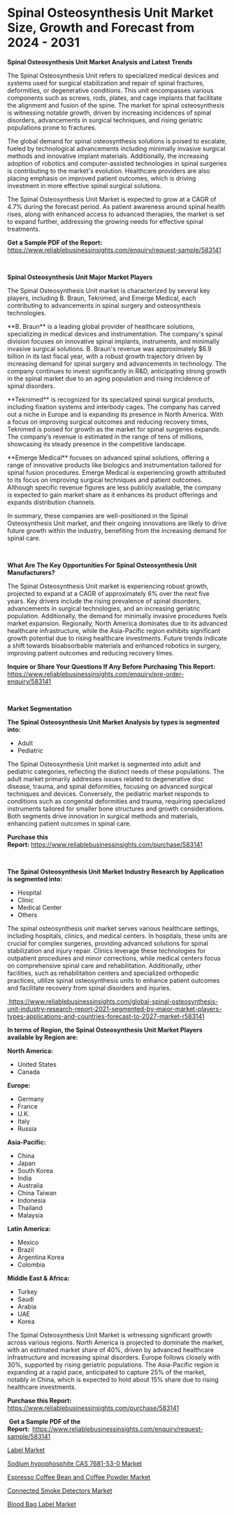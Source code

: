 <p><h1>Spinal Osteosynthesis Unit Market Size, Growth and Forecast from 2024 - 2031</h1></p><p><strong>Spinal Osteosynthesis Unit Market Analysis and Latest Trends</strong></p>
<p><p>The Spinal Osteosynthesis Unit refers to specialized medical devices and systems used for surgical stabilization and repair of spinal fractures, deformities, or degenerative conditions. This unit encompasses various components such as screws, rods, plates, and cage implants that facilitate the alignment and fusion of the spine. The market for spinal osteosynthesis is witnessing notable growth, driven by increasing incidences of spinal disorders, advancements in surgical techniques, and rising geriatric populations prone to fractures.</p><p>The global demand for spinal osteosynthesis solutions is poised to escalate, fueled by technological advancements including minimally invasive surgical methods and innovative implant materials. Additionally, the increasing adoption of robotics and computer-assisted technologies in spinal surgeries is contributing to the market's evolution. Healthcare providers are also placing emphasis on improved patient outcomes, which is driving investment in more effective spinal surgical solutions.</p><p>The Spinal Osteosynthesis Unit Market is expected to grow at a CAGR of 4.7% during the forecast period. As patient awareness around spinal health rises, along with enhanced access to advanced therapies, the market is set to expand further, addressing the growing needs for effective spinal treatments.</p></p>
<p><strong>Get a Sample PDF of the Report:&nbsp;</strong> <a href="https://www.reliablebusinessinsights.com/enquiry/request-sample/583141?utm_campaign=39&utm_medium=2&utm_source=Github&utm_content=ia&utm_term=28092024&utm_id=spinal-osteosynthesis-unit">https://www.reliablebusinessinsights.com/enquiry/request-sample/583141</a></p>
<p>&nbsp;</p>
<p><strong>Spinal Osteosynthesis Unit Major Market Players</strong></p>
<p><p>The Spinal Osteosynthesis Unit market is characterized by several key players, including B. Braun, Teknimed, and Emerge Medical, each contributing to advancements in spinal surgery and osteosynthesis technologies.</p><p>**B. Braun** is a leading global provider of healthcare solutions, specializing in medical devices and instrumentation. The company's spinal division focuses on innovative spinal implants, instruments, and minimally invasive surgical solutions. B. Braun's revenue was approximately $6.9 billion in its last fiscal year, with a robust growth trajectory driven by increasing demand for spinal surgery and advancements in technology. The company continues to invest significantly in R&D, anticipating strong growth in the spinal market due to an aging population and rising incidence of spinal disorders.</p><p>**Teknimed** is recognized for its specialized spinal surgical products, including fixation systems and interbody cages. The company has carved out a niche in Europe and is expanding its presence in North America. With a focus on improving surgical outcomes and reducing recovery times, Teknimed is poised for growth as the market for spinal surgeries expands. The company’s revenue is estimated in the range of tens of millions, showcasing its steady presence in the competitive landscape.</p><p>**Emerge Medical** focuses on advanced spinal solutions, offering a range of innovative products like biologics and instrumentation tailored for spinal fusion procedures. Emerge Medical is experiencing growth attributed to its focus on improving surgical techniques and patient outcomes. Although specific revenue figures are less publicly available, the company is expected to gain market share as it enhances its product offerings and expands distribution channels.</p><p>In summary, these companies are well-positioned in the Spinal Osteosynthesis Unit market, and their ongoing innovations are likely to drive future growth within the industry, benefiting from the increasing demand for spinal care.</p></p>
<p>&nbsp;</p>
<p><strong>What Are The Key Opportunities For Spinal Osteosynthesis Unit Manufacturers?</strong></p>
<p><p>The Spinal Osteosynthesis Unit market is experiencing robust growth, projected to expand at a CAGR of approximately 6% over the next five years. Key drivers include the rising prevalence of spinal disorders, advancements in surgical technologies, and an increasing geriatric population. Additionally, the demand for minimally invasive procedures fuels market expansion. Regionally, North America dominates due to its advanced healthcare infrastructure, while the Asia-Pacific region exhibits significant growth potential due to rising healthcare investments. Future trends indicate a shift towards bioabsorbable materials and enhanced robotics in surgery, improving patient outcomes and reducing recovery times.</p></p>
<p><strong>Inquire or Share Your Questions If Any Before Purchasing This Report:</strong> <a href="https://www.reliablebusinessinsights.com/enquiry/pre-order-enquiry/583141?utm_campaign=39&utm_medium=2&utm_source=Github&utm_content=ia&utm_term=28092024&utm_id=spinal-osteosynthesis-unit">https://www.reliablebusinessinsights.com/enquiry/pre-order-enquiry/583141</a></p>
<p>&nbsp;</p>
<p><strong>Market Segmentation</strong></p>
<p><strong>The Spinal Osteosynthesis Unit Market Analysis by types is segmented into:</strong></p>
<p><ul><li>Adult</li><li>Pediatric</li></ul></p>
<p><p>The Spinal Osteosynthesis Unit market is segmented into adult and pediatric categories, reflecting the distinct needs of these populations. The adult market primarily addresses issues related to degenerative disc disease, trauma, and spinal deformities, focusing on advanced surgical techniques and devices. Conversely, the pediatric market responds to conditions such as congenital deformities and trauma, requiring specialized instruments tailored for smaller bone structures and growth considerations. Both segments drive innovation in surgical methods and materials, enhancing patient outcomes in spinal care.</p></p>
<p><strong>Purchase this Report:&nbsp;</strong><a href="https://www.reliablebusinessinsights.com/purchase/583141?utm_campaign=39&utm_medium=2&utm_source=Github&utm_content=ia&utm_term=28092024&utm_id=spinal-osteosynthesis-unit">https://www.reliablebusinessinsights.com/purchase/583141</a></p>
<p>&nbsp;</p>
<p><strong>The Spinal Osteosynthesis Unit Market Industry Research by Application is segmented into:</strong></p>
<p><ul><li>Hospital</li><li>Clinic</li><li>Medical Center</li><li>Others</li></ul></p>
<p><p>The spinal osteosynthesis unit market serves various healthcare settings, including hospitals, clinics, and medical centers. In hospitals, these units are crucial for complex surgeries, providing advanced solutions for spinal stabilization and injury repair. Clinics leverage these technologies for outpatient procedures and minor corrections, while medical centers focus on comprehensive spinal care and rehabilitation. Additionally, other facilities, such as rehabilitation centers and specialized orthopedic practices, utilize spinal osteosynthesis units to enhance patient outcomes and facilitate recovery from spinal disorders and injuries.</p></p>
<p><a href="https://www.reliablebusinessinsights.com/global-spinal-osteosynthesis-unit-industry-research-report-2021-segmented-by-major-market-players-types-applications-and-countries-forecast-to-2027-market-r583141?utm_campaign=39&utm_medium=2&utm_source=Github&utm_content=ia&utm_term=28092024&utm_id=spinal-osteosynthesis-unit">&nbsp;https://www.reliablebusinessinsights.com/global-spinal-osteosynthesis-unit-industry-research-report-2021-segmented-by-major-market-players-types-applications-and-countries-forecast-to-2027-market-r583141</a></p>
<p><strong>In terms of Region, the Spinal Osteosynthesis Unit Market Players available by Region are:</strong></p>
<p>
    <p> <strong> North America: </strong>
        <ul>
            <li>United States</li>
            <li>Canada</li>
        </ul>
        </p> 
    <p> <strong> Europe: </strong>
        <ul>
            <li>Germany</li>
            <li>France</li>
            <li>U.K.</li>
            <li>Italy</li>
            <li>Russia</li>
        </ul>
        </p> 
    <p> <strong> Asia-Pacific: </strong>
        <ul>
            <li>China</li>
            <li>Japan</li>
            <li>South Korea</li>
            <li>India</li>
            <li>Australia</li>
            <li>China Taiwan</li>
            <li>Indonesia</li>
            <li>Thailand</li>
            <li>Malaysia</li>
        </ul>
        </p> 
    <p> <strong> Latin America: </strong>
        <ul>
            <li>Mexico</li>
            <li>Brazil</li>
            <li>Argentina Korea</li>
            <li>Colombia</li>
        </ul>
        </p> 
    <p> <strong> Middle East & Africa: </strong>
        <ul>
            <li>Turkey</li>
            <li>Saudi</li>
            <li>Arabia</li>
            <li>UAE</li>
            <li>Korea</li>
        </ul>
    </p>
    </p>
<p><p>The Spinal Osteosynthesis Unit Market is witnessing significant growth across various regions. North America is projected to dominate the market, with an estimated market share of 40%, driven by advanced healthcare infrastructure and increasing spinal disorders. Europe follows closely with 30%, supported by rising geriatric populations. The Asia-Pacific region is expanding at a rapid pace, anticipated to capture 25% of the market, notably in China, which is expected to hold about 15% share due to rising healthcare investments.</p></p>
<p><strong>Purchase this Report: </strong><a href="https://www.reliablebusinessinsights.com/purchase/583141?utm_campaign=39&utm_medium=2&utm_source=Github&utm_content=ia&utm_term=28092024&utm_id=spinal-osteosynthesis-unit">https://www.reliablebusinessinsights.com/purchase/583141</a></p>
<p>&nbsp;<strong>Get a Sample PDF of the Report:&nbsp;&nbsp;</strong><a href="https://www.reliablebusinessinsights.com/enquiry/request-sample/583141?utm_campaign=39&utm_medium=2&utm_source=Github&utm_content=ia&utm_term=28092024&utm_id=spinal-osteosynthesis-unit">https://www.reliablebusinessinsights.com/enquiry/request-sample/583141</a></p>
<p><strong></strong></p>
<p><p><a href="https://www.linkedin.com/pulse/global-label-market-trends-insights-growth-opportunities-challenges-nqinf?utm_campaign=39&utm_medium=2&utm_source=Github&utm_content=ia&utm_term=28092024&utm_id=spinal-osteosynthesis-unit">Label Market</a></p><p><a href="https://github.com/DenisePatterson586/Market-Research-Report-List-1/blob/main/sodium-hypophosphite-cas-7681-53-0-market.md?utm_campaign=39&utm_medium=2&utm_source=Github&utm_content=ia&utm_term=28092024&utm_id=spinal-osteosynthesis-unit">Sodium hypophosphite CAS 7681-53-0 Market</a></p><p><a href="https://issuu.com/reportprime-2/docs/espresso-coffee-bean-and-coffee-pow_ee879f69ed988f?utm_campaign=39&utm_medium=2&utm_source=Github&utm_content=ia&utm_term=28092024&utm_id=spinal-osteosynthesis-unit">Espresso Coffee Bean and Coffee Powder Market</a></p><p><a href="https://github.com/eustaciaism/Market-Research-Report-List-1/blob/main/connected-smoke-detectors-market.md?utm_campaign=39&utm_medium=2&utm_source=Github&utm_content=ia&utm_term=28092024&utm_id=spinal-osteosynthesis-unit">Connected Smoke Detectors Market</a></p><p><a href="https://www.linkedin.com/pulse/evaluating-global-blood-bag-label-market-trends-growth-opportunities-vm35f?utm_campaign=39&utm_medium=2&utm_source=Github&utm_content=ia&utm_term=28092024&utm_id=spinal-osteosynthesis-unit">Blood Bag Label Market</a></p></p>